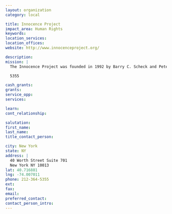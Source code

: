 ```yaml
---
layout: organization
category: local

title: Innocence Project
impact_area: Human Rights
keywords: 
location_services: 
location_offices: 
website: http://www.innocenceproject.org/

description: 
mission: |
  The Innocence Project was founded in 1992 by Barry C. Scheck and Peter J. Neufeld at the Benjamin N. Cardozo School of Law at Yeshiva University to assist prisoners who could be proven innocent through DNA testing. To date, more than 300 people in the United States have been exonerated by DNA testing, including 18 who served time on death row. These people served an average of 13 years in prison before exoneration and release.

  5355

cash_grants: 
grants: 
service_opp: 
services: 

learn: 
cont_relationship: 

salutation: 
first_name: 
last_name: 
title_contact_person: 

city: New York
state: NY
address: |
  40 Worth Street Suite 701    
  New York NY 10013
lat: 40.716881
lng: -74.007011
phone: 212-364-5355
ext: 
fax: 
email: 
preferred_contact: 
contact_person_intro: 
---
```

